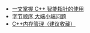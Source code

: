 - [一文掌握 C++ 智能指针的使用](https://mp.weixin.qq.com/s/rAeIMQUhwpc6Or9NpocSZA)
- [字节顺序 大端小端问题](https://mp.weixin.qq.com/s/fDx4MvxxJNipOE1dM5KjNw)
- [C++内存管理（建议收藏）](https://mp.weixin.qq.com/s/nHcBDRLeFlMMX9b4Ws2THg)

